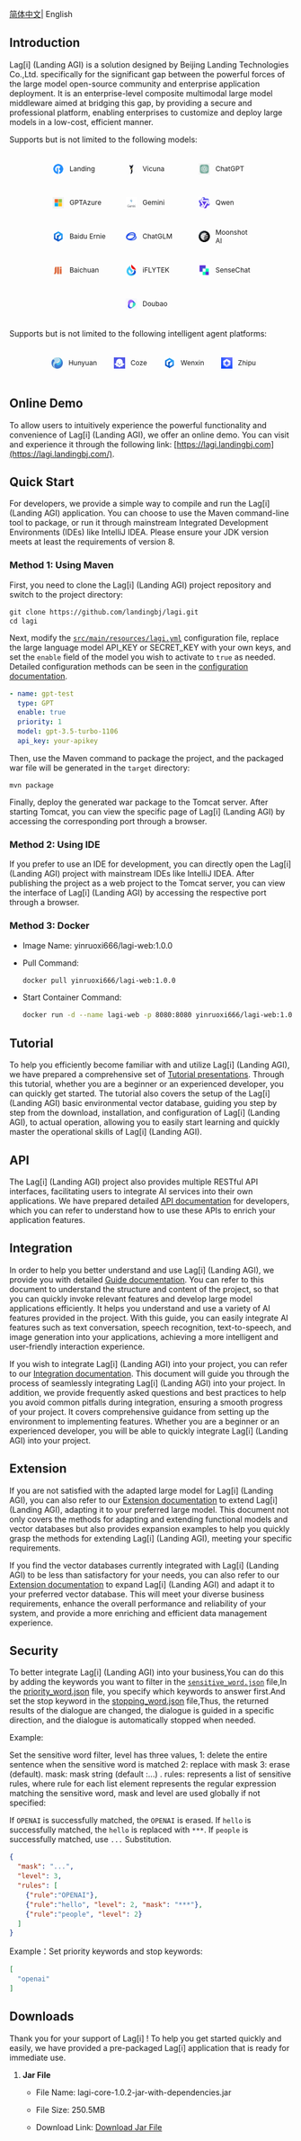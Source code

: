 [简体中文](README_zh.md)| English

## **Introduction**

Lag[i] (Landing AGI) is a solution designed by Beijing Landing Technologies Co.,Ltd. specifically for the significant gap between the powerful forces of the large model open-source community and enterprise application deployment. It is an enterprise-level composite multimodal large model middleware aimed at bridging this gap, by providing a secure and professional platform, enabling enterprises to customize and deploy large models in a low-cost, efficient manner.

Supports but is not limited to the following models:

<div align="center" style="display: flex; flex-wrap: wrap; justify-content: center; align-items: center;">
    <div style="display: flex; align-items: center; margin: 10px;">
        <img src="docs/images/logo/model/img_1.png" width="20" style="margin: 10px;" height="20">
        <span style="font-size: 12px;width: 70px;text-align: left;">Landing</span>
    </div>
    <div style="display: flex; align-items: center; margin: 10px;">
        <img src="docs/images/logo/model/img_2.jpeg" width="20" style="margin: 10px;" height="20">
        <span style="font-size: 12px;width: 70px;text-align: left;">Vicuna</span>
    </div>
    <div style="display: flex; align-items: center; margin: 10px;">
        <img src="docs/images/logo/model/img_4.jpeg" width="20" style="margin: 10px;" height="20">
        <span style="font-size: 12px;width: 70px;text-align: left;">ChatGPT</span>
    </div>
    <div style="display: flex; align-items: center; margin: 10px;">
        <img src="docs/images/logo/model/img_3.jpeg" width="20" style="margin: 10px;" height="20">
        <span style="font-size: 12px;width: 70px;text-align: left;">GPTAzure</span>
    </div>
    <div style="display: flex; align-items: center; margin: 10px;">
        <img src="docs/images/logo/model/img_12.webp" width="20" style="margin: 10px;" height="20">
        <span style="font-size: 12px;width: 70px;text-align: left;">Gemini</span>
    </div>
    <div style="display: flex; align-items: center; margin: 10px;">
        <img src="docs/images/logo/model/img_5.png" width="20" style="margin: 10px;" height="20">
        <span style="font-size: 12px;width: 70px; text-align: left;">Qwen</span>
    </div>
    <div style="display: flex; align-items: center; margin: 10px;">
        <img src="docs/images/logo/model/img_6.png" width="20" style="margin: 10px;" height="20">
        <span style="font-size: 12px;width: 70px;text-align: left;">Baidu Ernie</span>
    </div>
    <div style="display: flex; align-items: center; margin: 10px;">
        <img src="docs/images/logo/model/img_7.jpg" width="20" style="margin: 10px;" height="20">
        <span style="font-size: 12px;width: 70px;text-align: left;">ChatGLM</span>
    </div>
    <div style="display: flex; align-items: center; margin: 10px;">
        <img src="docs/images/logo/model/img_8.png" width="20" style="margin: 10px;" height="20">
        <span style="font-size: 12px;width: 70px;text-align: left;">Moonshot AI</span>
    </div>
    <div style="display: flex; align-items: center; margin: 10px;">
        <img src="docs/images/logo/model/img_9.jpeg" width="20" style="margin: 10px;" height="20">
        <span style="font-size: 12px;width: 70px;text-align: left;">Baichuan</span>
    </div>
    <div style="display: flex; align-items: center; margin: 10px;">
        <img src="docs/images/logo/model/img_10.jpeg"width="20" style="margin: 10px;" height="20">
        <span style="font-size: 12px;width: 70px;text-align: left;">iFLYTEK</span>
    </div>
    <div style="display: flex; align-items: center; margin: 10px;">
        <img src="docs/images/logo/model/img_11.png" width="20" style="margin: 10px;" height="20">
        <span style="font-size: 12px;width: 70px;text-align: left;">SenseChat</span>
    </div>
    <div style="display: flex; align-items: center; margin: 10px;">
        <img src="docs/images/logo/model/img_13.png" width="20" style="margin: 10px;" height="20">
        <span style="font-size: 12px;width: 70px;text-align: left;">Doubao</span>
    </div>
</div>

Supports but is not limited to the following intelligent agent platforms:

<div align="center" style="display: flex; flex-wrap: wrap; justify-content: center; align-items: center;">
    <div style="display: flex; align-items: center; margin: 10px;">
        <img src="docs/images/logo/img_4.jpeg" alt="Model 2" width="20" style="margin: 10px;" height="20">
        <span style="font-size: 12px;"> Hunyuan </span>
    </div>
    <div style="display: flex; align-items: center; margin: 10px;">
        <img src="docs/images/logo/img_1.png" alt="Platform 2" width="20" style="margin: 10px;" height="20">
        <span style="font-size: 12px;"> Coze</span>
    </div>
    <div style="display: flex; align-items: center; margin: 10px;">
        <img src="docs/images/logo/img_2.png" alt="Framework 1" width="20" style="margin: 10px;" height="20">
        <span style="font-size: 12px;">Wenxin</span>
    </div>
    <div style="display: flex; align-items: center; margin: 10px;">
        <img src="docs/images/logo/img_3.png" alt="Framework 2" width="20" style="margin: 10px;" height="20">
        <span style="font-size: 12px;">Zhipu </span>
    </div>
</div>

## Online Demo

To allow users to intuitively experience the powerful functionality and convenience of Lag[i] (Landing AGI), we offer an online demo. You can visit and experience it through the following link: [https://lagi.landingbj.com](https://lagi.landingbj.com/).

## Quick Start

For developers, we provide a simple way to compile and run the Lag[i] (Landing AGI) application. You can choose to use the Maven command-line tool to package, or run it through mainstream Integrated Development Environments (IDEs) like IntelliJ IDEA. Please ensure your JDK version meets at least the requirements of version 8.

### Method 1: Using Maven

First, you need to clone the Lag[i] (Landing AGI) project repository and switch to the project directory:

```shell
git clone https://github.com/landingbj/lagi.git
cd lagi
```

Next, modify the [`src/main/resources/lagi.yml`](lagi-web/src/main/resources/lagi.yml) configuration file, replace the large language model API_KEY or SECRET_KEY with your own keys, and set the `enable` field of the model you wish to activate to `true` as needed. Detailed configuration methods can be seen in the [configuration documentation](docs/config_en.md).

```yaml
- name: gpt-test
  type: GPT
  enable: true
  priority: 1
  model: gpt-3.5-turbo-1106
  api_key: your-apikey
```

Then, use the Maven command to package the project, and the packaged war file will be generated in the `target` directory:

```shell
mvn package
```

Finally, deploy the generated war package to the Tomcat server. After starting Tomcat, you can view the specific page of Lag[i] (Landing AGI) by accessing the corresponding port through a browser.

### Method 2: Using IDE

If you prefer to use an IDE for development, you can directly open the Lag[i] (Landing AGI) project with mainstream IDEs like IntelliJ IDEA. After publishing the project as a web project to the Tomcat server, you can view the interface of Lag[i] (Landing AGI) by accessing the respective port through a browser.

### Method 3: Docker

- Image Name: yinruoxi666/lagi-web:1.0.0

- Pull Command: 

  ```bash
  docker pull yinruoxi666/lagi-web:1.0.0
  ```

- Start Container Command: 

  ```bash
  docker run -d --name lagi-web -p 8080:8080 yinruoxi666/lagi-web:1.0.0
  ```

## Tutorial

To help you efficiently become familiar with and utilize Lag[i] (Landing AGI), we have prepared a comprehensive set of  [Tutorial presentations](docs/tutor_en.md). Through this tutorial, whether you are a beginner or an experienced developer, you can quickly get started. The tutorial also covers the setup of the Lag[i] (Landing AGI) basic environmental vector database, guiding you step by step from the download, installation, and configuration of Lag[i] (Landing AGI), to actual operation, allowing you to easily start learning and quickly master the operational skills of Lag[i] (Landing AGI).

## API

The Lag[i] (Landing AGI) project also provides multiple RESTful API interfaces, facilitating users to integrate AI services into their own applications. We have prepared detailed [API documentation](docs/API_en.md) for developers, which you can refer to understand how to use these APIs to enrich your application features.

## Integration

In order to help you better understand and use Lag[i] (Landing AGI), we provide you with detailed [Guide documentation](docs/guide_en.md). You can refer to this document to understand the structure and content of the project, so that you can quickly invoke relevant features and develop large model applications efficiently. It helps you understand and use a variety of AI features provided in the project. With this guide, you can easily integrate AI features such as text conversation, speech recognition, text-to-speech, and image generation into your applications, achieving a more intelligent and user-friendly interaction experience.

If you wish to integrate Lag[i] (Landing AGI) into your project, you can refer to our [Integration documentation](https://github.com/landingbj/lagi/blob/main/docs/guide_en.md#quick-integrate-into-your-existing-project). This document will guide you through the process of seamlessly integrating Lag[i] (Landing AGI) into your project. In addition, we provide frequently asked questions and best practices to help you avoid common pitfalls during integration, ensuring a smooth progress of your project. It covers comprehensive guidance from setting up the environment to implementing features. Whether you are a beginner or an experienced developer, you will be able to quickly integrate Lag[i] (Landing AGI) into your project.

## Extension

If you are not satisfied with the adapted large model for Lag[i] (Landing AGI), you can also refer to our [Extension documentation](docs/extend_en.md) to extend Lag[i] (Landing AGI), adapting it to your preferred large model. This document not only covers the methods for adapting and extending functional models and vector databases but also provides expansion examples to help you quickly grasp the methods for extending Lag[i] (Landing AGI), meeting your specific requirements.

If you find the vector databases currently integrated with Lag[i] (Landing AGI) to be less than satisfactory for your needs, you can also refer to our [Extension documentation](https://github.com/landingbj/lagi/blob/main/docs/extend_en.md#Database-Extension) to expand Lag[i] (Landing AGI) and adapt it to your preferred vector database. This will meet your diverse business requirements, enhance the overall performance and reliability of your system, and provide a more enriching and efficient data management experience.

## Security

To better integrate Lag[i] (Landing AGI) into your business,You can do this by adding the keywords you want to filter in the  [`sensitive_word.json`](lagi-web/src/main/resources/sensitive_word.json) file,In the [priority_word.json](lagi-web/src/main/resources/priority_word.json) file, you specify which keywords to answer first.And set the stop keyword in the [stopping_word.json](lagi-web/src/main/resources/stopping_word.json) file,Thus, the returned results of the dialogue are changed, the dialogue is guided in a specific direction, and the dialogue is automatically stopped when needed.

Example: 

Set the sensitive word filter, level has three values, 1: delete the entire sentence when the sensitive word is matched 2: replace with mask 3: erase (default). mask: mask string (default :...) . rules: represents a list of sensitive rules, where rule for each list element represents the regular expression matching the sensitive word, mask and level are used globally if not specified:   

If `OPENAI` is successfully matched, the `OPENAI` is erased. If `hello` is successfully matched, the `hello` is replaced with `***`. If `people` is successfully matched, use `...` Substitution.

```json
{
  "mask": "...",
  "level": 3,
  "rules": [
    {"rule":"OPENAI"},
    {"rule":"hello", "level": 2, "mask": "***"},
    {"rule":"people", "level": 2}
  ]
}
```

Example：Set priority keywords and stop keywords:

```json
[
  "openai"
]
```

## Downloads

Thank you for your support of Lag[i] ! To help you get started quickly and easily, we have provided a pre-packaged Lag[i] application that is ready for immediate use.

1. **Jar File**
    - File Name: lagi-core-1.0.2-jar-with-dependencies.jar
    
    - File Size: 250.5MB

    - Download Link: [Download Jar File](https://downloads.saasai.top/lagi/lagi-core-1.0.2-jar-with-dependencies.jar)
    
      